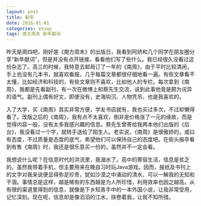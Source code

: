 ```yaml
---
layout: post
title: 新年
date: 2016-01-01
categories: essay
tags: 南方周末 新年献词
---
```


昨天是周四吧，刚好是《南方周末》的出版日，我看到阿娇和几个同学在朋友圈分享“新年献词”，但是并没有点开链接，看看他们写了些什么。我已经很久没看过这份杂志了。高三的时候，我特意去邮局订了一年的《南周》，由于平时比较清闲，手上也没有几本书，就喜欢看报，几乎每篇文章都很仔细地看一遍。有些文章看不太懂，比如经济和科技的，有些文章则不喜欢，比如他人的专栏。每次拿到《南周》，我都是先看副刊，有一次在微博上和蔡先生交流，说到此事他竟是颇为诧异的语气。副刊上偶有好文，即便没有，史海钩沉、人物凭吊，也是我喜欢的。

入了大学，买《南周》其实非常方便，学友书店就有，我也买过多次，不过却懒得看了。改版之后的《南周》，我有点不太喜欢，倒非是价格涨了一元的缘故，而是觉得内容一般，没有太多我感兴趣的信息。蔡先生曾寄给我两本他们出版的《后台》，我没看过一个字，就转手送给了陌生人。老实说，《南周》是很傲娇的，或曰有态度，不过质量是态度的底气，希望他们可以保持自己的态度吧。在街头报亭看到有售《南周》时，我还是很乐意买一份的，虽然并不一定会看。

我想说什么呢？在信息时代的洪流里，我溺水了。高中的寄宿生活，信息是贫乏的，虽然我带着手机，但主要用来在晚自习时玩Java游戏。因而，报纸及书刊上的文字对我来说便显得弥足珍贵，犹如沙漠之中涌动的清水，可以一解我的无知和干涸。事情总是这样，越是稀有的东西越是为人所珍惜，利用效率也因之越高。从有限的渠道里得到的信息，就像是下乡知青手中的一本外国小说，让我非常受用，记忆深刻。现在呢，信息却是像滔滔的江水，挟卷着我，让我不知所措。
